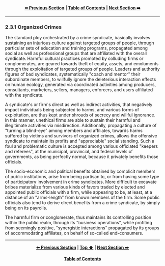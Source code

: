 <div align="center">
  
  **[:arrow_left: Previous Section][Prev] | [Table of Contents][TOC] | [Next Section :arrow_right:][Next]**
  
  [Prev]: ./02-3.md
  [Next]: ./02-3-1-1.md
  [TOC]: ./README.md#table-of-contents
  
</div>

---

### 2.3.1 Organized Crimes

The standard ploy orchestrated by a crime syndicate, basically involves sustaining an injurious culture against targeted groups of people, through particular sets of education and training programs, propagated among social as well as professional groups that are affiliated with the overall syndicate. Harmful cultural practices promoted by colluding firms or conglomerates, are geared towards theft of equity, assets, and emoluments through the exploitation of targeted groups of people. Leaders and authority figures of bad syndicates, systematically "coach and mentor" their subordinate members, to willfully ignore the deleterious interaction effects on human ecology, generated via coordinated activities among producers, consultants, marketers, sellers, managers, enforcers, and users affiliated with the syndicate. 

A syndicate's or firm's direct as well as indirect activities, that negatively impact individuals being subjected to harms, and various forms of exploitation, are thus kept under shrouds of secrecy and willful ignorance. In this manner, unethical firms are able to sustain their harmful and illegitimate activities via misdirection. Additionally, propagating a culture of "turning a blind-eye" among members and affiliates, towards harms suffered by victims and survivors of organized crimes, allows the offensive syndicate to maintain its profits and "appreciable" social standing. Such a foul and problematic culture is accepted among various officiated "keepers and referees", at the municipal, provincial, and federal levels of governments, as being perfectly normal, because it privately benefits those officials. 

The socio-economic and political benefits obtained by complicit members of public institutions, arise from being partisan to, or from having some type of participatory involvement in crime syndicates. More difficult to excavate bribes materialize from various kinds of favors traded by elected and appointed public officials with a firm, while appearing to be, at least, at a distance of an "arms-length" from known members of the firm. Some public officials also tend to derive direct benefits from a crime syndicate, by simply being on its payrolls. 

The harmful firm or conglomerate, thus maintains its controlling position within the public realm, through its "business operations", while profiting from seemingly positive, "synergistic interactions" propagated by its groups of accommodating affiliates, on behalf of so-called end-consumers.

---
<div align="center">
  
  **[:arrow_left: Previous Section][Prev] | [Top :arrow_up:][Top] | [Next Section :arrow_right:][Next]** 
  
  **[Table of Contents][TOC]**

  [Prev]: ./02-3.md
  [Top]: ./02-3-1.md#231-organized-crimes
  [Next]: ./02-3-1-1.md
  [TOC]: ./README.md#table-of-contents
  
</div>